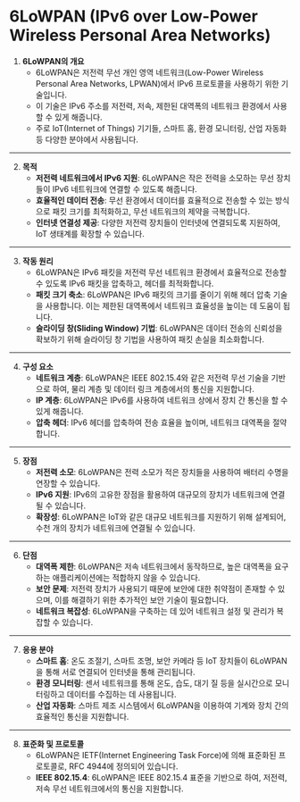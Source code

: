 # 6LoWPAN (IPv6 over Low-Power Wireless Personal Area Networks)

1. **6LoWPAN의 개요**
   - 6LoWPAN은 저전력 무선 개인 영역 네트워크(Low-Power Wireless Personal Area Networks, LPWAN)에서 IPv6 프로토콜을 사용하기 위한 기술입니다.
   - 이 기술은 IPv6 주소를 저전력, 저속, 제한된 대역폭의 네트워크 환경에서 사용할 수 있게 해줍니다.
   - 주로 IoT(Internet of Things) 기기들, 스마트 홈, 환경 모니터링, 산업 자동화 등 다양한 분야에서 사용됩니다.

---

2. **목적**
   - **저전력 네트워크에서 IPv6 지원**: 6LoWPAN은 작은 전력을 소모하는 무선 장치들이 IPv6 네트워크에 연결할 수 있도록 해줍니다.
   - **효율적인 데이터 전송**: 무선 환경에서 데이터를 효율적으로 전송할 수 있는 방식으로 패킷 크기를 최적화하고, 무선 네트워크의 제약을 극복합니다.
   - **인터넷 연결성 제공**: 다양한 저전력 장치들이 인터넷에 연결되도록 지원하여, IoT 생태계를 확장할 수 있습니다.

---

3. **작동 원리**
   - 6LoWPAN은 IPv6 패킷을 저전력 무선 네트워크 환경에서 효율적으로 전송할 수 있도록 IPv6 패킷을 압축하고, 헤더를 최적화합니다.
   - **패킷 크기 축소**: 6LoWPAN은 IPv6 패킷의 크기를 줄이기 위해 헤더 압축 기술을 사용합니다. 이는 제한된 대역폭에서 네트워크 효율성을 높이는 데 도움이 됩니다.
   - **슬라이딩 창(Sliding Window) 기법**: 6LoWPAN은 데이터 전송의 신뢰성을 확보하기 위해 슬라이딩 창 기법을 사용하여 패킷 손실을 최소화합니다.

---

4. **구성 요소**
   - **네트워크 계층**: 6LoWPAN은 IEEE 802.15.4와 같은 저전력 무선 기술을 기반으로 하여, 물리 계층 및 데이터 링크 계층에서의 통신을 지원합니다.
   - **IP 계층**: 6LoWPAN은 IPv6를 사용하여 네트워크 상에서 장치 간 통신을 할 수 있게 해줍니다.
   - **압축 헤더**: IPv6 헤더를 압축하여 전송 효율을 높이며, 네트워크 대역폭을 절약합니다.

---

5. **장점**
   - **저전력 소모**: 6LoWPAN은 전력 소모가 적은 장치들을 사용하여 배터리 수명을 연장할 수 있습니다.
   - **IPv6 지원**: IPv6의 고유한 장점을 활용하여 대규모의 장치가 네트워크에 연결될 수 있습니다.
   - **확장성**: 6LoWPAN은 IoT와 같은 대규모 네트워크를 지원하기 위해 설계되어, 수천 개의 장치가 네트워크에 연결될 수 있습니다.

---

6. **단점**
   - **대역폭 제한**: 6LoWPAN은 저속 네트워크에서 동작하므로, 높은 대역폭을 요구하는 애플리케이션에는 적합하지 않을 수 있습니다.
   - **보안 문제**: 저전력 장치가 사용되기 때문에 보안에 대한 취약점이 존재할 수 있으며, 이를 해결하기 위한 추가적인 보안 기술이 필요합니다.
   - **네트워크 복잡성**: 6LoWPAN을 구축하는 데 있어 네트워크 설정 및 관리가 복잡할 수 있습니다.

---

7. **응용 분야**
   - **스마트 홈**: 온도 조절기, 스마트 조명, 보안 카메라 등 IoT 장치들이 6LoWPAN을 통해 서로 연결되어 인터넷을 통해 관리됩니다.
   - **환경 모니터링**: 센서 네트워크를 통해 온도, 습도, 대기 질 등을 실시간으로 모니터링하고 데이터를 수집하는 데 사용됩니다.
   - **산업 자동화**: 스마트 제조 시스템에서 6LoWPAN을 이용하여 기계와 장치 간의 효율적인 통신을 지원합니다.

---

8. **표준화 및 프로토콜**
   - 6LoWPAN은 IETF(Internet Engineering Task Force)에 의해 표준화된 프로토콜로, RFC 4944에 정의되어 있습니다.
   - **IEEE 802.15.4**: 6LoWPAN은 IEEE 802.15.4 표준을 기반으로 하여, 저전력, 저속 무선 네트워크에서의 통신을 지원합니다.
